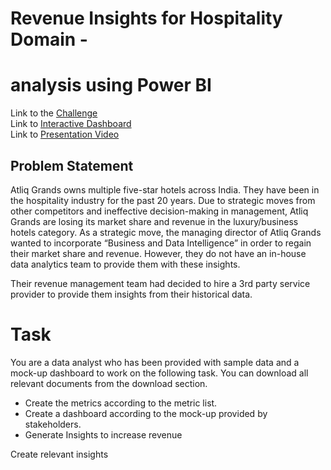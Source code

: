 # Revenue Insights for Hospitality Domain -
# analysis using Power BI
Link to the [Challenge](https://codebasics.io/challenge/codebasics-resume-project-challenge/4)  
Link to [Interactive Dashboard](https://app.powerbi.com/view?r=eyJrIjoiYjdiMmY0ZGYtYWI5YS00YWQzLWE0YTUtNTM4NjBjYzAwZjRlIiwidCI6ImRmODY3OWNkLWE4MGUtNDVkOC05OWFjLWM4M2VkN2ZmOTVhMCJ9)  
Link to [Presentation Video](https://youtu.be/GFgT_Qvm3ZM?si=llb_eoQsva4h_96C)

## Problem Statement
Atliq Grands owns multiple five-star hotels across India. They have been in the hospitality industry for the past 20 years. Due to strategic moves from other competitors and ineffective decision-making in management, Atliq Grands are losing its market share and revenue in the luxury/business hotels category. As a strategic move, the managing director of Atliq Grands wanted to incorporate “Business and Data Intelligence” in order to regain their market share and revenue. However, they do not have an in-house data analytics team to provide them with these insights.

Their revenue management team had decided to hire a 3rd party service provider to provide them insights from their historical data.

# Task
You are a data analyst who has been provided with sample data and a mock-up dashboard to work on the following task. You can download all relevant documents from the download section.

- Create the metrics according to the metric list.
- Create a dashboard according to the mock-up provided by stakeholders.
-  Generate Insights to increase revenue



Create relevant insights
